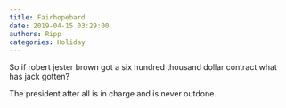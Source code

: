 ```yaml
---
title: Fairhopebard
date: 2019-04-15 03:29:00
authors: Ripp
categories: Holiday
---
```


 So if robert jester brown got a six hundred thousand dollar contract what has jack gotten?

The president after all is in charge and is never outdone.